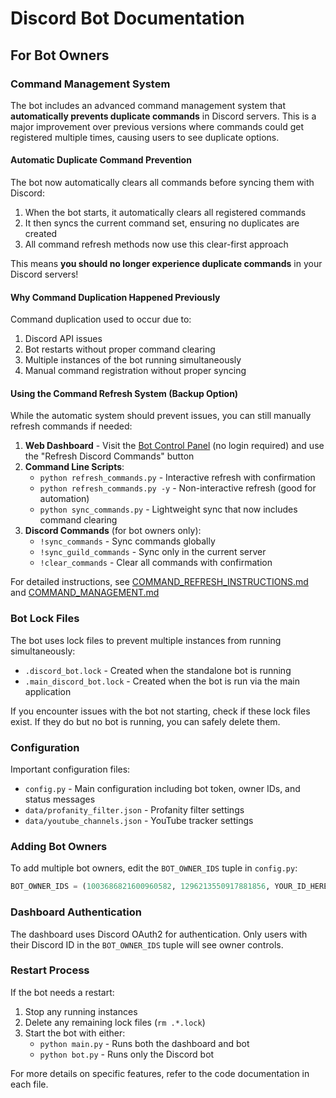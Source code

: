 # Discord Bot Documentation

## For Bot Owners

### Command Management System

The bot includes an advanced command management system that **automatically prevents duplicate commands** in Discord servers. This is a major improvement over previous versions where commands could get registered multiple times, causing users to see duplicate options.

#### Automatic Duplicate Command Prevention

The bot now automatically clears all commands before syncing them with Discord:

1. When the bot starts, it automatically clears all registered commands
2. It then syncs the current command set, ensuring no duplicates are created
3. All command refresh methods now use this clear-first approach

This means **you should no longer experience duplicate commands** in your Discord servers!

#### Why Command Duplication Happened Previously

Command duplication used to occur due to:
1. Discord API issues
2. Bot restarts without proper command clearing
3. Multiple instances of the bot running simultaneously
4. Manual command registration without proper syncing

#### Using the Command Refresh System (Backup Option)

While the automatic system should prevent issues, you can still manually refresh commands if needed:

1. **Web Dashboard** - Visit the [Bot Control Panel](https://workspace.jonahpantz.repl.co/bot_control) (no login required) and use the "Refresh Discord Commands" button
2. **Command Line Scripts**:
   - `python refresh_commands.py` - Interactive refresh with confirmation
   - `python refresh_commands.py -y` - Non-interactive refresh (good for automation)
   - `python sync_commands.py` - Lightweight sync that now includes command clearing
3. **Discord Commands** (for bot owners only):
   - `!sync_commands` - Sync commands globally
   - `!sync_guild_commands` - Sync only in the current server
   - `!clear_commands` - Clear all commands with confirmation

For detailed instructions, see [COMMAND_REFRESH_INSTRUCTIONS.md](COMMAND_REFRESH_INSTRUCTIONS.md) and [COMMAND_MANAGEMENT.md](COMMAND_MANAGEMENT.md)

### Bot Lock Files

The bot uses lock files to prevent multiple instances from running simultaneously:
- `.discord_bot.lock` - Created when the standalone bot is running
- `.main_discord_bot.lock` - Created when the bot is run via the main application

If you encounter issues with the bot not starting, check if these lock files exist. If they do but no bot is running, you can safely delete them.

### Configuration

Important configuration files:
- `config.py` - Main configuration including bot token, owner IDs, and status messages
- `data/profanity_filter.json` - Profanity filter settings
- `data/youtube_channels.json` - YouTube tracker settings

### Adding Bot Owners

To add multiple bot owners, edit the `BOT_OWNER_IDS` tuple in `config.py`:

```python
BOT_OWNER_IDS = (1003686821600960582, 1296213550917881856, YOUR_ID_HERE)
```

### Dashboard Authentication

The dashboard uses Discord OAuth2 for authentication. Only users with their Discord ID in the `BOT_OWNER_IDS` tuple will see owner controls.

### Restart Process

If the bot needs a restart:
1. Stop any running instances
2. Delete any remaining lock files (`rm .*.lock`)
3. Start the bot with either:
   - `python main.py` - Runs both the dashboard and bot
   - `python bot.py` - Runs only the Discord bot

For more details on specific features, refer to the code documentation in each file.